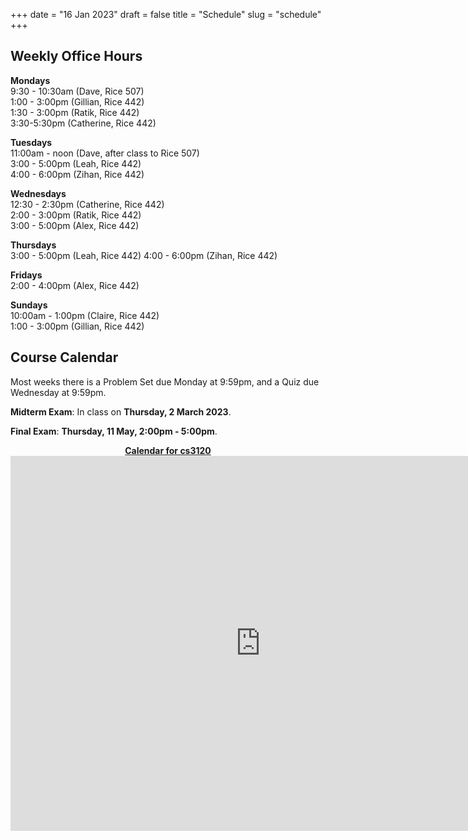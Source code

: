 +++
date = "16 Jan 2023"
draft = false
title = "Schedule"
slug = "schedule"
+++

## Weekly Office Hours

**Mondays**  
9:30 - 10:30am (Dave, Rice 507)  
1:00 - 3:00pm (Gillian, Rice 442)  
1:30 - 3:00pm (Ratik, Rice 442)  
3:30-5:30pm (Catherine, Rice 442)  

**Tuesdays**  
11:00am - noon (Dave, after class to Rice 507)  
3:00 - 5:00pm (Leah, Rice 442)  
4:00 - 6:00pm (Zihan, Rice 442)

**Wednesdays**  
12:30 - 2:30pm (Catherine, Rice 442)  
2:00 - 3:00pm (Ratik, Rice 442)  
3:00 - 5:00pm (Alex, Rice 442)  

**Thursdays**  
3:00 - 5:00pm (Leah, Rice 442)
4:00 - 6:00pm (Zihan, Rice 442)

**Fridays**  
2:00 - 4:00pm (Alex, Rice 442)

**Sundays**  
10:00am - 1:00pm (Claire, Rice 442)  
1:00 - 3:00pm (Gillian, Rice 442)

## Course Calendar

Most weeks there is a Problem Set due Monday at 9:59pm, and a Quiz due Wednesday at 9:59pm.

**Midterm Exam**: In class on **Thursday, 2 March 2023**.

**Final Exam**: **Thursday, 11 May, 2:00pm - 5:00pm**.

   <center>
<a href="https://calendar.google.com/calendar/embed?src=d2af9055ec4c15b05e185e3b6e80a786ea2202dddcea9f48a3dd60604348b9a1%40group.calendar.google.com&ctz=America%2FNew_York">
<b>Calendar for cs3120</b></a>
   </center>

<center>
<iframe src="https://calendar.google.com/calendar/embed?src=d2af9055ec4c15b05e185e3b6e80a786ea2202dddcea9f48a3dd60604348b9a1%40group.calendar.google.com&ctz=America%2FNew_York" style="border: 0" width="800" height="600" frameborder="0" scrolling="no"></iframe>
</center>



   




